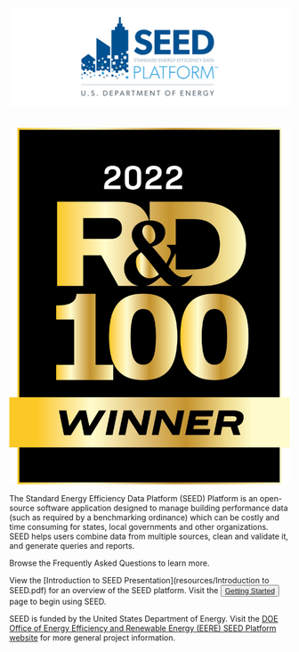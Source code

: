 <h1 style="max-height:5px;"></h1>
<div class="row">
	<div class="column85">
		<img src="images/DOE-SEED-Logo_v7.png" alt= "SEED Logo">
	</div>
	<div class="column15">
		<a href="https://www.rdworldonline.com/rd-100-winners-for-2022-are-announced/" target="_blank" style="padding-top:2.5em;"><img src="images/rd100-winner.png" alt="2022 R&D 100 Winner Logo" style="padding-top:2.5em;" ></a>
	</div>
</div>

The Standard Energy Efficiency Data Platform (SEED) Platform is an open-source software application designed to manage building performance data (such as required by a benchmarking ordinance) which can be costly and time consuming for states, local governments and other organizations. SEED helps users combine data from multiple sources, clean and validate it, and generate queries and reports. 

Browse the Frequently Asked Questions to learn more.  

View the [Introduction to SEED Presentation](resources/Introduction to SEED.pdf) for an overview of the SEED platform. Visit the <button class="blue"><a class="button" href="getting_started/">Getting Started</a></button> page to begin using SEED. 

SEED is funded by the United States Department of Energy. Visit the [DOE Office of Energy Efficiency and Renewable Energy (EERE) SEED Platform website](http://energy.gov/eere/buildings/standard-energy-efficiency-data-platform) for more general project information. 

</div>